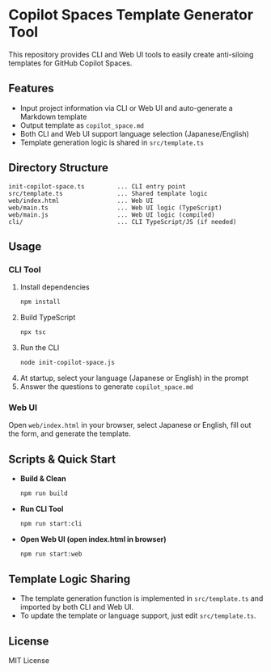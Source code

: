 # Copilot Spaces Template Generator Tool

This repository provides CLI and Web UI tools to easily create anti-siloing templates for GitHub Copilot Spaces.

## Features

- Input project information via CLI or Web UI and auto-generate a Markdown template
- Output template as `copilot_space.md`
- Both CLI and Web UI support language selection (Japanese/English)
- Template generation logic is shared in `src/template.ts`

## Directory Structure

```
init-copilot-space.ts         ... CLI entry point
src/template.ts               ... Shared template logic
web/index.html                ... Web UI
web/main.ts                   ... Web UI logic (TypeScript)
web/main.js                   ... Web UI logic (compiled)
cli/                          ... CLI TypeScript/JS (if needed)
```

## Usage

### CLI Tool

1. Install dependencies
   ```sh
   npm install
   ```
2. Build TypeScript
   ```sh
   npx tsc
   ```
3. Run the CLI
   ```sh
   node init-copilot-space.js
   ```
4. At startup, select your language (Japanese or English) in the prompt
5. Answer the questions to generate `copilot_space.md`

### Web UI

Open `web/index.html` in your browser, select Japanese or English, fill out the form, and generate the template.

## Scripts & Quick Start

- **Build & Clean**
  ```sh
  npm run build
  ```
- **Run CLI Tool**
  ```sh
  npm run start:cli
  ```
- **Open Web UI (open index.html in browser)**
  ```sh
  npm run start:web
  ```

## Template Logic Sharing

- The template generation function is implemented in `src/template.ts` and imported by both CLI and Web UI.
- To update the template or language support, just edit `src/template.ts`.

## License

MIT License
